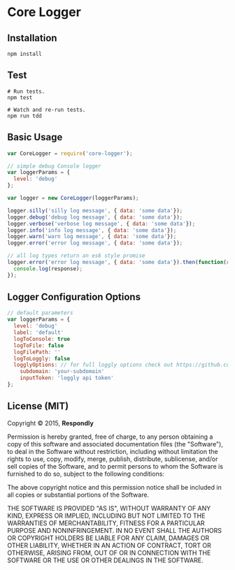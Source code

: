 # Core Logger

## Installation

    npm install

## Test

    # Run tests.
    npm test

    # Watch and re-run tests.
    npm run tdd

## Basic Usage

```javascript
var CoreLogger = require('core-logger');

// simple debug Console logger
var loggerParams = {
  level: 'debug'
};

var logger = new CoreLogger(loggerParams);

logger.silly('silly log message', { data: 'some data'});
logger.debug('debug log message', { data: 'some data'});
logger.verbose('verbose log message', { data: 'some data'});
logger.info('info log message', { data: 'some data'});
logger.warn('warn log message', { data: 'some data'});
logger.error('error log message', { data: 'some data'});

// all log types return an es6 style promise
logger.error('error log message', { data: 'some data'}).then(function(response){
  console.log(response);
});
```

## Logger Configuration Options

```javascript
// default parameters
var loggerParams = {
  level: 'debug'
  label: 'default'
  logToConsole: true
  logToFile: false
  logFilePath: ''
  logToLoggly: false
  logglyOptions: // for full loggly options check out https://github.com/winstonjs/winston-loggly/blob/master/README.md
    subdomain: 'your-subdomain'
    inputToken: 'loggly api token'
};
```

## License (MIT)

Copyright © 2015, **Respondly**

Permission is hereby granted, free of charge, to any person obtaining a copy
of this software and associated documentation files (the "Software"), to deal
in the Software without restriction, including without limitation the rights
to use, copy, modify, merge, publish, distribute, sublicense, and/or sell
copies of the Software, and to permit persons to whom the Software is
furnished to do so, subject to the following conditions:

The above copyright notice and this permission notice shall be included in
all copies or substantial portions of the Software.

THE SOFTWARE IS PROVIDED "AS IS", WITHOUT WARRANTY OF ANY KIND, EXPRESS OR
IMPLIED, INCLUDING BUT NOT LIMITED TO THE WARRANTIES OF MERCHANTABILITY,
FITNESS FOR A PARTICULAR PURPOSE AND NONINFRINGEMENT. IN NO EVENT SHALL THE
AUTHORS OR COPYRIGHT HOLDERS BE LIABLE FOR ANY CLAIM, DAMAGES OR OTHER
LIABILITY, WHETHER IN AN ACTION OF CONTRACT, TORT OR OTHERWISE, ARISING FROM,
OUT OF OR IN CONNECTION WITH THE SOFTWARE OR THE USE OR OTHER DEALINGS IN
THE SOFTWARE.
